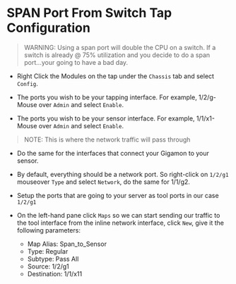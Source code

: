 # SPAN Port From Switch Tap Configuration

> WARNING: Using a span port will double the CPU on a switch. If a switch is already @ 75% utilization and you decide to do a span port...your going to have a bad day.

- Right Click the Modules on the tap under the `Chassis` tab and select `Config`.

- The ports you wish to be your tapping interface. For example, 1/2/g- Mouse over `Admin` and select `Enable`.

- The ports you wish to be your sensor interface. For example, 1/1/x1- Mouse over `Admin` and select `Enable`.
> NOTE: This is where the network traffic will pass through

- Do the same for the interfaces that connect your Gigamon to your sensor.

- By default, everything should be a network port. So right-click on `1/2/g1` mouseover `Type` and select `Network`, do the same for 1/1/g2.

- Setup the ports that are going to your server as tool ports in our case `1/2/g1`

- On the left-hand pane click `Maps` so we can start sending our traffic to the tool interface from the inline network interface, click `New`, give it the following parameters:
  - Map Alias: Span_to_Sensor
  - Type: Regular
  - Subtype: Pass All
  - Source: 1/2/g1
  - Destination: 1/1/x11